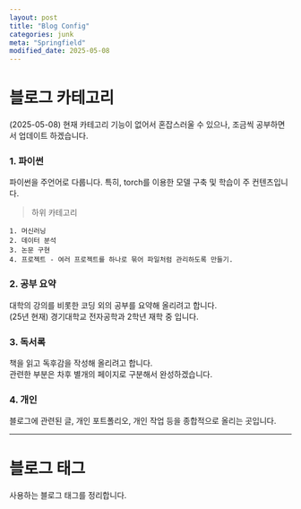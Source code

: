 ```yaml
---
layout: post
title: "Blog Config"
categories: junk
meta: "Springfield"
modified_date: 2025-05-08
---
```


# 블로그 카테고리

(2025-05-08) 현재 카테고리 기능이 없어서 혼잡스러울 수 있으나, 조금씩 공부하면서 업데이트 하겠습니다.

### 1. 파이썬   
   파이썬을 주언어로 다룹니다. 특히, torch를 이용한 모델 구축 및 학습이 주 컨텐츠입니다.   
> 하위 카테고리   

    1. 머신러닝   
    2. 데이터 분석   
    3. 논문 구현    
    4. 프로젝트 - 여러 프로젝트를 하나로 묶어 파일처럼 관리하도록 만들기.   

### 2. 공부 요약   
   대학의 강의를 비롯한 코딩 외의 공부를 요약해 올리려고 합니다.   
   (25년 현재) 경기대학교 전자공학과 2학년 재학 중 입니다.

### 3. 독서록   
   책을 읽고 독후감을 작성해 올리려고 합니다.   
   관련한 부분은 차후 별개의 페이지로 구분해서 완성하겠습니다.

### 4. 개인   
   블로그에 관련된 글, 개인 포트폴리오, 개인 작업 등을 종합적으로 올리는 곳입니다.   

* * *

# 블로그 태그

사용하는 블로그 태그를 정리합니다.

